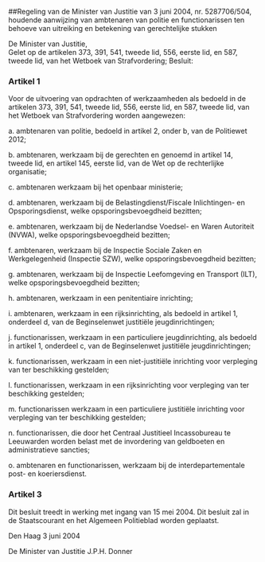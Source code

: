 <meta http-equiv='Content-Type' content='text/html; charset=utf-8' />

##Regeling van de Minister van Justitie van 3 juni 2004, nr. 5287706/504, houdende aanwijzing van ambtenaren van politie en functionarissen ten behoeve van uitreiking en betekening van gerechtelijke stukken

De Minister van Justitie,  
Gelet op de artikelen 373, 391, 541, tweede lid, 556, eerste lid, en 587, tweede lid, van het Wetboek van Strafvordering;
Besluit:    

### Artikel  1  

Voor de uitvoering van opdrachten of werkzaamheden als bedoeld in de artikelen 373, 391, 541, tweede lid, 556, eerste lid, en 587, tweede lid, van het Wetboek van Strafvordering worden aangewezen: 

a. ambtenaren van politie, bedoeld in artikel 2, onder b, van de Politiewet 2012;  

b. ambtenaren, werkzaam bij de gerechten en genoemd in artikel 14, tweede lid, en artikel 145, eerste lid, van de Wet op de rechterlijke organisatie;  

c. ambtenaren werkzaam bij het openbaar ministerie;  

d. ambtenaren, werkzaam bij de Belastingdienst/Fiscale Inlichtingen- en Opsporingsdienst, welke opsporingsbevoegdheid bezitten;  

e. ambtenaren, werkzaam bij de Nederlandse Voedsel- en Waren Autoriteit (NVWA), welke opsporingsbevoegdheid bezitten;  

f. ambtenaren, werkzaam bij de Inspectie Sociale Zaken en Werkgelegenheid (Inspectie SZW), welke opsporingsbevoegdheid bezitten;  

g. ambtenaren, werkzaam bij de Inspectie Leefomgeving en Transport (ILT), welke opsporingsbevoegdheid bezitten;  

h. ambtenaren, werkzaam in een penitentiaire inrichting;  

i. ambtenaren, werkzaam in een rijksinrichting, als bedoeld in artikel 1, onderdeel d, van de Beginselenwet justitiële jeugdinrichtingen;  

j. functionarissen, werkzaam in een particuliere jeugdinrichting, als bedoeld in artikel 1, onderdeel c, van de Beginselenwet justitiële jeugdinrichtingen;  

k. functionarissen, werkzaam in een niet-justitiële inrichting voor verpleging van ter beschikking gestelden;  

l. functionarissen, werkzaam in een rijksinrichting voor verpleging van ter beschikking gestelden;  

m. functionarissen werkzaam in een particuliere justitiële inrichting voor verpleging van ter beschikking gestelden;  

n. functionarissen, die door het Centraal Justitieel Incassobureau te Leeuwarden worden belast met de invordering van geldboeten en administratieve sancties; 

o. ambtenaren en functionarissen, werkzaam bij de interdepartementale post- en koeriersdienst.   

### Artikel  3  

Dit besluit treedt in werking met ingang van 15 mei 2004. 
Dit besluit zal in de Staatscourant en het Algemeen Politieblad worden geplaatst.   

Den Haag 
3 juni 2004    

De 
Minister van Justitie 
J.P.H. Donner      
